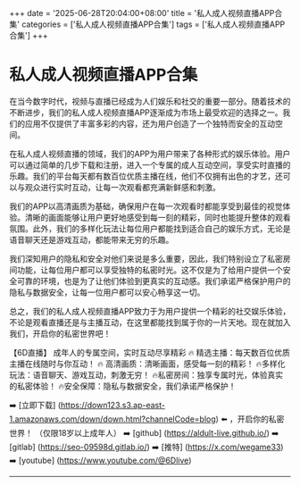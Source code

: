 +++
date = '2025-06-28T20:04:00+08:00'
title = '私人成人视频直播APP合集'
categories = ['私人成人视频直播APP合集']
tags = ['私人成人视频直播APP合集']
+++

# 私人成人视频直播APP合集

在当今数字时代，视频与直播已经成为人们娱乐和社交的重要一部分。随着技术的不断进步，我们的私人成人视频直播APP逐渐成为市场上最受欢迎的选择之一。我们的应用不仅提供了丰富多彩的内容，还为用户创造了一个独特而安全的互动空间。

在私人成人视频直播的领域，我们的APP为用户带来了各种形式的娱乐体验。用户可以通过简单的几步下载和注册，进入一个专属的成人互动空间，享受实时直播的乐趣。我们的平台每天都有数百位优质主播在线，他们不仅拥有出色的才艺，还可以与观众进行实时互动，让每一次观看都充满新鲜感和刺激。

我们的APP以高清画质为基础，确保用户在每一次观看时都能享受到最佳的视觉体验。清晰的画面能够让用户更好地感受到每一刻的精彩，同时也能提升整体的观看氛围。此外，我们的多样化玩法让每位用户都能找到适合自己的娱乐方式，无论是语音聊天还是游戏互动，都能带来无穷的乐趣。

我们深知用户的隐私和安全对他们来说是多么重要，因此，我们特别设立了私密房间功能，让每位用户都可以享受独特的私密时光。这不仅是为了给用户提供一个安全可靠的环境，也是为了让他们体验到更真实的互动感。我们承诺严格保护用户的隐私与数据安全，让每一位用户都可以安心畅享这一切。

总之，我们的私人成人视频直播APP致力于为用户提供一个精彩的社交娱乐体验，不论是观看直播还是与主播互动，在这里都能找到属于你的一片天地。现在就加入我们，开启你的私密世界吧！

【6D直播】
 成年人的专属空间，实时互动尽享精彩
🔥 精选主播：每天数百位优质主播在线随时与你互动！
🔥 高清画质：清晰画面，感受每一刻的精彩！
🔥多样化玩法：语音聊天、游戏互动，刺激无穷！
🔥私密房间：独享专属时光，体验真实的私密体验！
🔥安全保障：隐私与数据安全，我们承诺严格保护！

➡️ [立即下载] (https://down123.s3.ap-east-1.amazonaws.com/down/down.html?channelCode=blog) ⬅️ ，开启你的私密世界！
 （仅限18岁以上成年人）
➡️ [github] (https://aldult-live.github.io/)
➡️ [gitlab] (https://seo-09598d.gitlab.io/)
➡️ [推特] (https://x.com/wegame33)
➡️ [youtube] (https://www.youtube.com/@6Dlive)

---

